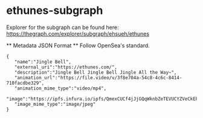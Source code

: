 # ethunes-subgraph

Explorer for the subgraph can be found here:
https://thegraph.com/explorer/subgraph/ehsueh/ethunes

** Metadata JSON Format **
Follow OpenSea's standard.

```
{
   "name":"Jingle Bell",
   "external_uri":"https://ethunes.com/",
   "description":"Jingle Bell Jingle Bell Jingle All the Way~",
   "animation_url":"https://file.video/v/3f8e704a-54c8-4c6c-8414-710facdbe329",
   "animation_mime_type":"video/mp4",
   "image":"https://ipfs.infura.io/ipfs/QmexCUCf4jJjGQqWknbZeTEVUCYZVeCkEkey8dVY3RCkFy",
   "image_mime_type":"image/jpeg"
}
```